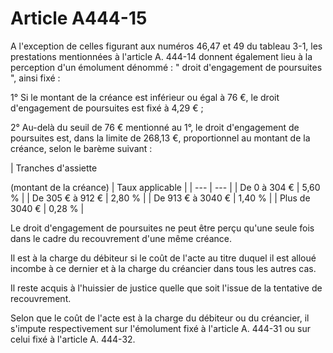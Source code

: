 # Article A444-15

A l'exception de celles figurant aux numéros 46,47 et 49 du tableau 3-1, les prestations mentionnées à l'article A. 444-14 donnent également lieu à la perception d'un émolument dénommé : " droit d'engagement de poursuites ", ainsi fixé :

1° Si le montant de la créance est inférieur ou égal à 76 €, le droit d'engagement de poursuites est fixé à 4,29 € ;

2° Au-delà du seuil de 76 € mentionné au 1°, le droit d'engagement de poursuites est, dans la limite de 268,13 €, proportionnel au montant de la créance, selon le barème suivant :

| Tranches d'assiette

(montant de la créance) |
Taux applicable |
| --- | --- |
|
De 0 à 304 € |
5,60 % |
|
De 305 € à 912 € |
2,80 % |
|
De 913 € à 3040 € |
1,40 % |
|
Plus de 3040 € |
0,28 % |

Le droit d'engagement de poursuites ne peut être perçu qu'une seule fois dans le cadre du recouvrement d'une même créance.

Il est à la charge du débiteur si le coût de l'acte au titre duquel il est alloué incombe à ce dernier et à la charge du créancier dans tous les autres cas.

Il reste acquis à l'huissier de justice quelle que soit l'issue de la tentative de recouvrement.

Selon que le coût de l'acte est à la charge du débiteur ou du créancier, il s'impute respectivement sur l'émolument fixé à l'article A. 444-31 ou sur celui fixé à l'article A. 444-32.
